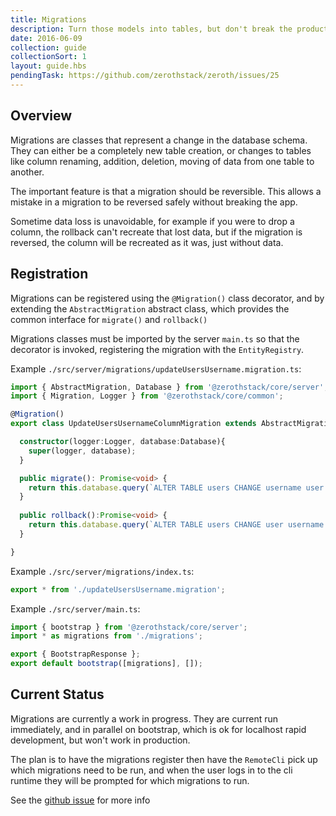 ```yaml
---
title: Migrations
description: Turn those models into tables, but don't break the production database while you do that
date: 2016-06-09
collection: guide
collectionSort: 1
layout: guide.hbs
pendingTask: https://github.com/zerothstack/zeroth/issues/25
---
```


## Overview
Migrations are classes that represent a change in the database schema. They can either be a completely new table creation,
or changes to tables like column renaming, addition, deletion, moving of data from one table to another.

The important feature is that a migration should be reversible. This allows a mistake in a migration to be reversed safely
without breaking the app.

Sometime data loss is unavoidable, for example if you were to drop a column, the rollback can't recreate that lost data,
but if the migration is reversed, the column will be recreated as it was, just without data.

## Registration
Migrations can be registered using the `@Migration()` class decorator, and by extending the `AbstractMigration` abstract
class, which provides the common interface for `migrate()` and `rollback()`

Migrations classes must be imported by the server `main.ts` so that the decorator is invoked, registering the migration
with the `EntityRegistry`.

Example `./src/server/migrations/updateUsersUsername.migration.ts`:
```typescript
import { AbstractMigration, Database } from '@zerothstack/core/server';
import { Migration, Logger } from '@zerothstack/core/common';

@Migration()
export class UpdateUsersUsernameColumnMigration extends AbstractMigration {

  constructor(logger:Logger, database:Database){
    super(logger, database);
  }

  public migrate(): Promise<void> {
    return this.database.query(`ALTER TABLE users CHANGE username user VARCHAR(6) NOT NULL  DEFAULT ''`);
  }
  
  public rollback():Promise<void> {
    return this.database.query(`ALTER TABLE users CHANGE user username VARCHAR(6) NOT NULL  DEFAULT ''`);
  }

}
```

Example `./src/server/migrations/index.ts`:
```typescript
export * from './updateUsersUsername.migration';
```

Example `./src/server/main.ts`:
```typescript
import { bootstrap } from '@zerothstack/core/server';
import * as migrations from './migrations';

export { BootstrapResponse };
export default bootstrap([migrations], []);

```

## Current Status
Migrations are currently a work in progress. They are current run immediately, and in parallel on bootstrap, which is ok for localhost
rapid development, but won't work in production.

The plan is to have the migrations register then have the `RemoteCli` pick up which migrations need to be run, and when
the user logs in to the cli runtime they will be prompted for which migrations to run.

See the [github issue](https://github.com/zerothstack/zeroth/issues/25) for more info
